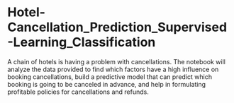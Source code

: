 # Hotel-Cancellation_Prediction_Supervised-Learning_Classification
A chain of hotels is having a problem with cancellations. The notebook will analyze the data provided to find which factors have a high influence on booking cancellations, build a predictive model that can predict which booking is going to be canceled in advance, and help in formulating profitable policies for cancellations and refunds.
